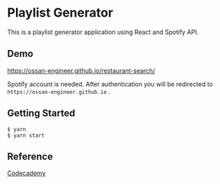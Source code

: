 # Playlist Generator

This is a playlist generator application using React and Spotify API.

## Demo

https://ossan-engineer.github.io/restaurant-search/

Spotify account is needed. After authentication you will be redirected to `https://ossan-engineer.github.io` .

## Getting Started

```
$ yarn
$ yarn start
```

## Reference

[Codecademy](https://www.codecademy.com/pro/intensive/build-frontend-web-apps-from-scratch)
